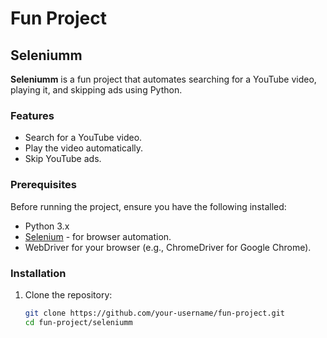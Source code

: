 # Fun Project

## Seleniumm

**Seleniumm** is a fun project that automates searching for a YouTube video, playing it, and skipping ads using Python.

### Features
- Search for a YouTube video.
- Play the video automatically.
- Skip YouTube ads.

### Prerequisites
Before running the project, ensure you have the following installed:
- Python 3.x
- [Selenium](https://www.selenium.dev/documentation/webdriver/) - for browser automation.
- WebDriver for your browser (e.g., ChromeDriver for Google Chrome).

### Installation

1. Clone the repository:
   ```bash
   git clone https://github.com/your-username/fun-project.git
   cd fun-project/seleniumm
